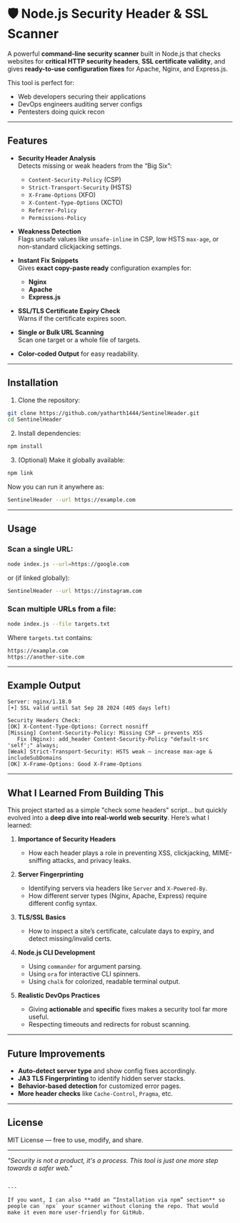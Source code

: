 

# 🛡️ Node.js Security Header & SSL Scanner

A powerful **command-line security scanner** built in Node.js that checks websites for **critical HTTP security headers**, **SSL certificate validity**, and gives **ready-to-use configuration fixes** for Apache, Nginx, and Express.js.

This tool is perfect for:
- Web developers securing their applications
- DevOps engineers auditing server configs
- Pentesters doing quick recon

---

## Features

- **Security Header Analysis**  
  Detects missing or weak headers from the “Big Six”:
  - `Content-Security-Policy` (CSP)
  - `Strict-Transport-Security` (HSTS)
  - `X-Frame-Options` (XFO)
  - `X-Content-Type-Options` (XCTO)
  - `Referrer-Policy`
  - `Permissions-Policy`
  
- **Weakness Detection**  
  Flags unsafe values like `unsafe-inline` in CSP, low HSTS `max-age`, or non-standard clickjacking settings.

- **Instant Fix Snippets**  
  Gives **exact copy-paste ready** configuration examples for:
  - **Nginx**
  - **Apache**
  - **Express.js**

- **SSL/TLS Certificate Expiry Check**  
  Warns if the certificate expires soon.

- **Single or Bulk URL Scanning**  
  Scan one target or a whole file of targets.

- **Color-coded Output** for easy readability.

---

##  Installation
1. Clone the repository:
```bash
git clone https://github.com/yatharth1444/SentinelHeader.git
cd SentinelHeader
```

2. Install dependencies:

```bash
npm install
```

3. (Optional) Make it globally available:

```bash
npm link
```

Now you can run it anywhere as:

```bash
SentinelHeader --url https://example.com
```

---

##  Usage

### Scan a single URL:

```bash
node index.js --url=https://google.com
```

or (if linked globally):

```bash
SentinelHeader --url https://instagram.com
```

### Scan multiple URLs from a file:

```bash
node index.js --file targets.txt
```

Where `targets.txt` contains:

```
https://example.com
https://another-site.com
```

---

##  Example Output

```
Server: nginx/1.18.0
[+] SSL valid until Sat Sep 28 2024 (405 days left)

Security Headers Check:
[OK] X-Content-Type-Options: Correct nosniff
[Missing] Content-Security-Policy: Missing CSP — prevents XSS
   Fix (Nginx): add_header Content-Security-Policy "default-src 'self';" always;
[Weak] Strict-Transport-Security: HSTS weak — increase max-age & includeSubDomains
[OK] X-Frame-Options: Good X-Frame-Options
```

---

##  What I Learned From Building This

This project started as a simple "check some headers" script…
but quickly evolved into a **deep dive into real-world web security**.
Here’s what I learned:

1. **Importance of Security Headers**

   * How each header plays a role in preventing XSS, clickjacking, MIME-sniffing attacks, and privacy leaks.

2. **Server Fingerprinting**

   * Identifying servers via headers like `Server` and `X-Powered-By`.
   * How different server types (Nginx, Apache, Express) require different config syntax.

3. **TLS/SSL Basics**

   * How to inspect a site’s certificate, calculate days to expiry, and detect missing/invalid certs.

4. **Node.js CLI Development**

   * Using `commander` for argument parsing.
   * Using `ora` for interactive CLI spinners.
   * Using `chalk` for colorized, readable terminal output.

5. **Realistic DevOps Practices**

   * Giving **actionable** and **specific** fixes makes a security tool far more useful.
   * Respecting timeouts and redirects for robust scanning.

---

##  Future Improvements

* **Auto-detect server type** and show config fixes accordingly.
* **JA3 TLS Fingerprinting** to identify hidden server stacks.
* **Behavior-based detection** for customized error pages.
* **More header checks** like `Cache-Control`, `Pragma`, etc.

---

## License

MIT License — free to use, modify, and share.

---

 *"Security is not a product, it's a process. This tool is just one more step towards a safer web."*

```

---

If you want, I can also **add an “Installation via npm” section** so people can `npx` your scanner without cloning the repo. That would make it even more user-friendly for GitHub.
```
